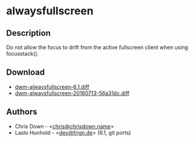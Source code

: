 alwaysfullscreen
================

Description
-----------
Do not allow the focus to drift from the active fullscreen client when using
focusstack().

Download
--------
* [dwm-alwaysfullscreen-6.1.diff](dwm-alwaysfullscreen-6.1.diff)
* [dwm-alwaysfullscreen-20160713-56a31dc.diff](dwm-alwaysfullscreen-20160713-56a31dc.diff)

Authors
-------
* Chris Down - &lt;chris@chrisdown.name>
* Laslo Hunhold - &lt;dev@frign.de> (6.1, git ports)
